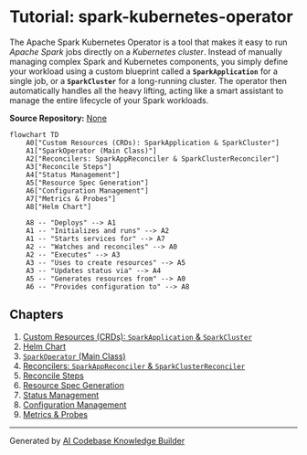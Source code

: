 # Tutorial: spark-kubernetes-operator

The Apache Spark Kubernetes Operator is a tool that makes it easy to run *Apache Spark* jobs directly on a *Kubernetes cluster*. Instead of manually managing complex Spark and Kubernetes components, you simply define your workload using a custom blueprint called a **`SparkApplication`** for a single job, or a **`SparkCluster`** for a long-running cluster. The operator then automatically handles all the heavy lifting, acting like a smart assistant to manage the entire lifecycle of your Spark workloads.


**Source Repository:** [None](None)

```mermaid
flowchart TD
    A0["Custom Resources (CRDs): SparkApplication & SparkCluster"]
    A1["SparkOperator (Main Class)"]
    A2["Reconcilers: SparkAppReconciler & SparkClusterReconciler"]
    A3["Reconcile Steps"]
    A4["Status Management"]
    A5["Resource Spec Generation"]
    A6["Configuration Management"]
    A7["Metrics & Probes"]
    A8["Helm Chart"]

    A8 -- "Deploys" --> A1
    A1 -- "Initializes and runs" --> A2
    A1 -- "Starts services for" --> A7
    A2 -- "Watches and reconciles" --> A0
    A2 -- "Executes" --> A3
    A3 -- "Uses to create resources" --> A5
    A3 -- "Updates status via" --> A4
    A5 -- "Generates resources from" --> A0
    A6 -- "Provides configuration to" --> A8
```

## Chapters

1. [Custom Resources (CRDs): `SparkApplication` & `SparkCluster`
](01_custom_resources__crds____sparkapplication_____sparkcluster__.md)
2. [Helm Chart
](02_helm_chart_.md)
3. [`SparkOperator` (Main Class)
](03__sparkoperator___main_class__.md)
4. [Reconcilers: `SparkAppReconciler` & `SparkClusterReconciler`
](04_reconcilers___sparkappreconciler_____sparkclusterreconciler__.md)
5. [Reconcile Steps
](05_reconcile_steps_.md)
6. [Resource Spec Generation
](06_resource_spec_generation_.md)
7. [Status Management
](07_status_management_.md)
8. [Configuration Management
](08_configuration_management_.md)
9. [Metrics & Probes
](09_metrics___probes_.md)


---

Generated by [AI Codebase Knowledge Builder](https://github.com/The-Pocket/Tutorial-Codebase-Knowledge)